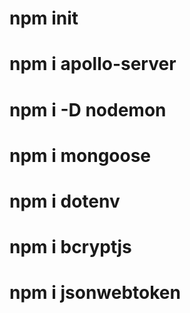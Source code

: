 # npm init

# npm i apollo-server

# npm i -D nodemon

# npm i mongoose

# npm i dotenv

# npm i bcryptjs

# npm i jsonwebtoken
